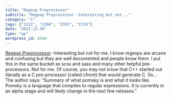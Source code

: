 ```yaml
---
title: "Regexp Preprocessor"
subtitle: "Regexp Preprocessor –Interesting but not..."
category: "1"
tags: ["1221", "2394", "2393", "1729"]
date: "2022-12-30"
type: "wp"
wordpress_id: 4344
---
```

[ Regexp Preprocessor]( https://pomsky-lang.org/docs/get-started/introduction/) –Interesting but not for me. I know regexps are arcane and confusing but they are well documented and people know them. I put this in the same bucket as scss and sass and many other helpful pre-processors. Not for me. Of course, you may not know that C++ started out literally as a C pre-processor (called cfront) that would generate C. So… The author says: “Summary of what pomsky is and what it looks like. Pomsky is a language that compiles to regular expressions. It is currently in an alpha stage and will likely change in the next few releases.”